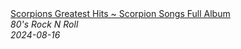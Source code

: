<!--2024-08-16 08:07:40-->
<div class="yb">
  <a class="nodecor" href="/index.html?rok/scorpions_greatest_hits_scorpion_songs_full_album">
    <img class="preview" data-videoid="4rQOTYwQt9I" src="https://i1.ytimg.com/vi/4rQOTYwQt9I/hqdefault.jpg" align="middle" alt="">
  </a>
  <div class="inlbl text">
    <a class="nodecor" href="/index.html?rok/scorpions_greatest_hits_scorpion_songs_full_album">Scorpions Greatest Hits ~ Scorpion Songs Full Album</a><br>
    <i class="smaller2">80's Rock N Roll</i><br>
    <i class="smaller3">2024-08-16</i>
  </div>
</div>

